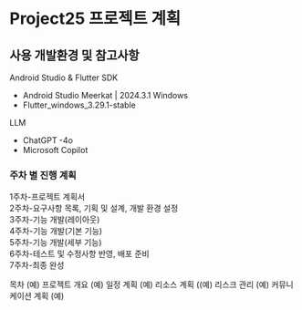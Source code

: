# Project25 프로젝트 계획


## 사용 개발환경 및 참고사항
Android Studio & Flutter SDK
- Android Studio Meerkat | 2024.3.1 Windows
- Flutter_windows_3.29.1-stable  


LLM
- ChatGPT -4o
- Microsoft Copilot


### 주차 별 진행 계획


1주차-프로젝트 계획서  
2주차-요구사항 목록, 기획 및 설계, 개발 환경 설정  
3주차-기능 개발(레이아웃)  
4주차-기능 개발(기본 기능)  
5주차-기능 개발(세부 기능)  
6주차-테스트 및 수정사항 반영, 배포 준비  
7주차-최종 완성

목차 (예)
프로젝트 개요 (예)
일정 계획 (예)
리소스 계획 ((예)
리스크 관리 (예)
커뮤니케이션 계획 (예)
